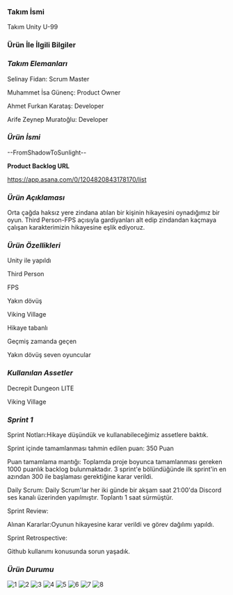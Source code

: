 ### **Takım İsmi**

Takım Unity U-99

### **Ürün İle İlgili Bilgiler**

### _**Takım Elemanları**_

Selinay Fidan: Scrum Master

Muhammet İsa Günenç: Product Owner

Ahmet Furkan Karataş: Developer

Arife Zeynep Muratoğlu: Developer

### _**Ürün İsmi**_

--FromShadowToSunlight--

**Product Backlog URL**

https://app.asana.com/0/1204820843178170/list

### _**Ürün Açıklaması**_

Orta çağda haksız yere zindana atılan bir kişinin hikayesini oynadığımız bir oyun. Third Person-FPS açısıyla gardiyanları alt edip zindandan kaçmaya çalışan karakterimizin hikayesine eşlik ediyoruz.

### _Ürün Özellikleri_ 

Unity ile yapıldı

Third Person

FPS

Yakın dövüş

Viking Village

Hikaye tabanlı 

Geçmiş zamanda geçen

Yakın dövüş seven oyuncular


### _Kullanılan Assetler_

Decrepit Dungeon LITE

Viking Village


### _Sprint 1_

Sprint Notları:Hikaye düşündük ve kullanabileceğimiz assetlere baktık.

Sprint içinde tamamlanması tahmin edilen puan: 350 Puan

Puan tamamlama mantığı: Toplamda proje boyunca tamamlanması gereken 1000 puanlık backlog bulunmaktadır. 3 sprint'e bölündüğünde ilk sprint'in en azından 300 ile başlaması gerektiğine karar verildi.

Daily Scrum: Daily Scrum'lar her iki günde bir akşam saat 21:00'da Discord ses kanalı üzerinden yapılmıştır. Toplantı 1 saat sürmüştür.


Sprint Review:

Alınan Kararlar:Oyunun hikayesine karar verildi ve görev dağılımı yapıldı.


Sprint Retrospective:

Github kullanımı konusunda sorun yaşadık.



### _Ürün Durumu_

![1](https://github.com/FromShadowToSunlight-u99/oyuntamu99/assets/135546223/9367e70f-ef4a-4261-bac3-7dc0b8e80235)
![2](https://github.com/FromShadowToSunlight-u99/oyuntamu99/assets/135546223/02145cf6-1d87-41fd-816a-45cc7f7f6746)
![3](https://github.com/FromShadowToSunlight-u99/oyuntamu99/assets/135546223/5bdebd87-33ac-4593-92c4-94470d601cf1)
![4](https://github.com/FromShadowToSunlight-u99/oyuntamu99/assets/135546223/99f6a863-6c17-4c91-992d-80ce0cdf261e)
![5](https://github.com/FromShadowToSunlight-u99/oyuntamu99/assets/135546223/d8ed3fd4-6712-4bb0-8665-cc8f214a8f1d)
![6](https://github.com/FromShadowToSunlight-u99/oyuntamu99/assets/135546223/39687ffe-9800-4c5c-8e17-f61d74e500b6)
![7](https://github.com/FromShadowToSunlight-u99/oyuntamu99/assets/135546223/ac0e225a-49f0-424b-adc4-346de636fa15)
![8](https://github.com/FromShadowToSunlight-u99/oyuntamu99/assets/135546223/51333837-5170-4018-81e0-0478c243dbbd)

